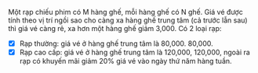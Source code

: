 Một rạp chiếu phim có M hàng ghế, mỗi hàng ghế có N ghế.
Giá vé được tính theo vị trí ngồi sao cho càng xa hàng ghế trung tâm
(cả trước lẫn sau) thì giá vé càng rẻ, xa hơn một hàng ghế giảm 3,000.
Có 2 loại rạp: 
- [x] Rạp thường: giá vé ở hàng ghế trung tâm là 80,000. 80,000.
- [x] Rạp cao cấp: giá vé ở hàng ghế trung tâm là 120,000, 120,000, ngoài ra rạp có khuyến mãi giảm 20% giá vé vào ngày thứ năm hàng tuần.